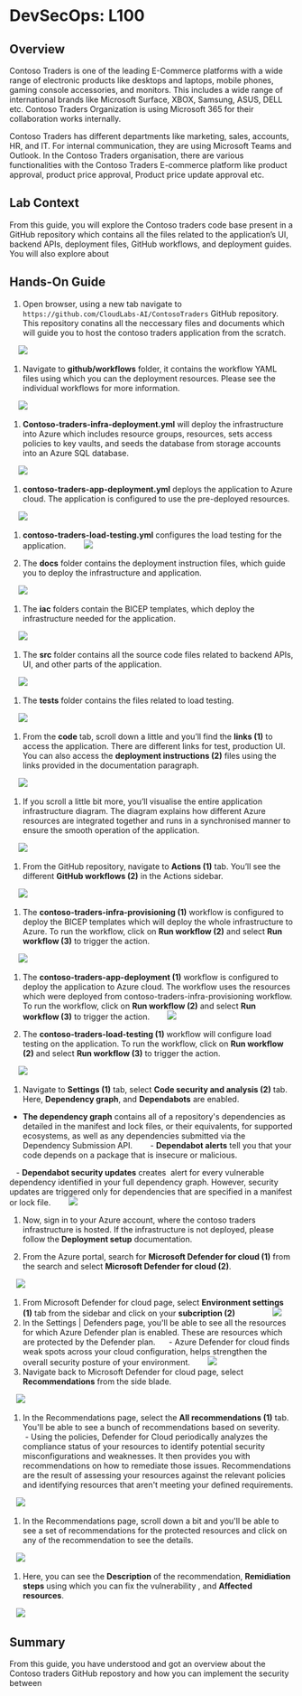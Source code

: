 # DevSecOps: L100

## Overview

Contoso Traders is one of the leading E-Commerce platforms with a wide range of electronic products like desktops and laptops, mobile phones, gaming console accessories, and monitors. This includes a wide range of international brands like Microsoft Surface, XBOX, Samsung, ASUS, DELL etc. Contoso Traders Organization is using Microsoft 365 for their collaboration works internally.

Contoso Traders has different departments like marketing, sales, accounts, HR, and IT. For internal communication, they are using Microsoft Teams and Outlook. In the Contoso Traders organisation, there are various functionalities with the Contoso Traders E-commerce platform like product approval, product price approval, Product price update approval etc. 

## Lab Context

From this guide, you will explore the Contoso traders code base present in a GitHub repository which contains all the files related to the application’s UI, backend APIs, deployment files, GitHub workflows, and deployment guides. You will also explore about 

## Hands-On Guide

1. Open browser, using a new tab navigate to `https://github.com/CloudLabs-AI/ContosoTraders` GitHub repository. This repository conatins all the neccessary files and documents which will guide you to host the contoso traders application from the scratch.

     ![](media/ct1.png)

1. Navigate to **github/workflows** folder, it contains the workflow YAML files using which you can the deployment resources. Please see the individual workflows for more information.

     ![](media/ct2.png) 

1. **Contoso-traders-infra-deployment.yml** will deploy the infrastructure into Azure which includes resource groups, resources, sets access policies to key vaults, and seeds the database from storage accounts into an Azure SQL database.

    ![](media/ct3.png) 

1. **contoso-traders-app-deployment.yml** deploys the application to Azure cloud. The application is configured to use the pre-deployed resources.

    ![](media/ct4.png) 

1. **contoso-traders-load-testing.yml** configures the load testing for the application.
  
    ![](media/ct5.png)

1. The **docs** folder contains the deployment instruction files, which guide you to deploy the infrastructure and application.

    ![](media/ct6.png)

1. The **iac** folders contain the BICEP templates, which deploy the infrastructure needed for the application.

    ![](media/ct7.png) 

1. The **src** folder contains all the source code files related to backend APIs, UI, and other parts of the application.

    ![](media/ct8.png)  

1. The **tests** folder contains the files related to load testing.

    ![](media/ct9.png)   

1. From the **code** tab, scroll down a little and you’ll find the **links (1)** to access the application. There are different links for test, production UI. You can also access the **deployment instructions (2)** files using the links provided in the documentation paragraph.

    ![](media/ct10.png)  

1. If you scroll a little bit more, you’ll visualise the entire application infrastructure diagram. The diagram explains how different Azure resources are integrated together and runs in a synchronised manner to ensure the smooth operation of the application.

    ![](media/ct11.png)  

1. From the GitHub repository, navigate to **Actions (1)** tab. You’ll see the different **GitHub workflows (2)** in the Actions sidebar.

    ![](media/ct12.png)  

1. The **contoso-traders-infra-provisioning (1)** workflow is configured to deploy the BICEP templates which will deploy the whole infrastructure to Azure. To run the workflow, click on **Run workflow (2)** and select **Run workflow (3)** to trigger the action.

    ![](media/ct13.png)  

1. The **contoso-traders-app-deployment (1)** workflow is configured to deploy the application to Azure cloud. The workflow uses the resources which were deployed from contoso-traders-infra-provisioning workflow. To run the workflow, click on **Run workflow (2)** and select **Run workflow (3)** to trigger the action.
  
    ![](media/ct14.png)   

1. The **contoso-traders-load-testing (1)** workflow will configure load testing on the application. To run the workflow, click on **Run workflow (2)** and select **Run workflow (3)** to trigger the action.

    ![](media/ct14.png)
   
1. Navigate to **Settings (1)** tab, select **Code security and analysis (2)** tab. Here, **Dependency graph**, and **Dependabots** are enabled. 

- **The dependency graph** contains all of a repository's dependencies as detailed in the manifest and lock files, or their equivalents, for supported ecosystems, as well as any dependencies submitted via the Dependency Submission API.
   
   - **Dependabot alerts** tell you that your code depends on a package that is insecure or malicious.   

   - **Dependabot security updates** creates  alert for every vulnerable dependency identified in your full dependency graph. However, security updates are triggered only for dependencies that are specified in a manifest or lock file.
   
   ![](media/ct16.png)
   
1. Now, sign in to your Azure account, where the contoso traders infrastructure is hosted. If the infrastructure is not deployed, please follow the **Deployment setup** documentation.

1. From the Azure portal, search for **Microsoft Defender for cloud (1)** from the search and select **Microsoft Defender for cloud (2)**.

   ![](media/ct17.png)
   
1. From Microsoft Defender for cloud page, select **Environment settings (1)** tab from the sidebar and click on your **subcription (2)**      
      
   ![](media/ct18.png)
   
1. In the Settings | Defenders page, you'll be able to see all the resources for which Azure Defender plan is enabled. These are resources which are protected by the Defender plan.
 
   - Azure Defender for cloud finds weak spots across your cloud configuration, helps strengthen the overall security posture of your environment.
   
   ![](media/ct19.png)   
   
1. Navigate back to Microsoft Defender for cloud page, select **Recommendations** from the side blade.

   ![](media/ct24.png)
   
1. In the Recommendations page, select the **All recommendations (1)** tab. You'll be able to see a bunch of recommendations based on severity. 
 
   - Using the policies, Defender for Cloud periodically analyzes the compliance status of your resources to identify potential security misconfigurations and weaknesses. It then provides you with recommendations on how to remediate those issues. Recommendations are the result of assessing your resources against the relevant policies and identifying resources that aren't meeting your defined requirements.

   ![](media/ct21.png)
  
1. In the Recommendations page, scroll down a bit and you'll be able to see a set of recommendations for the protected resources and click on any of the recommendation to see the details.

   ![](media/ct22.png)
  
1. Here, you can see the **Description** of the recommendation, **Remidiation steps** using which you can fix the vulnerability , and **Affected resources**.

   ![](media/ct23.png) 
   
   
## Summary

From this guide, you have understood and got an overview about the Contoso traders GitHub repostory and how you can implement the security between  

    
